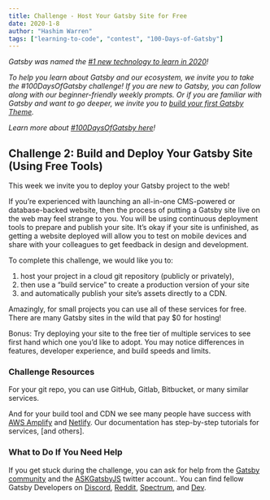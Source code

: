 ```yaml
---
title: Challenge - Host Your Gatsby Site for Free
date: 2020-1-8
author: "Hashim Warren"
tags: ["learning-to-code", "contest", "100-Days-of-Gatsby"]
---
```


_Gatsby was named the [#1 new technology to learn in 2020](https://www.cnbc.com/2019/12/02/10-hottest-tech-skills-that-could-pay-off-most-in-2020-says-new-report.html)!_

_To help you learn about Gatsby and our ecosystem, we invite you to take the #100DaysOfGatsby challenge! If you are new to Gatsby, you can follow along with our beginner-friendly weekly prompts. Or if you are familiar with Gatsby and want to go deeper, we invite you to [build your first Gatsby Theme](/docs/themes/building-themes/)._

_Learn more about [#100DaysOfGatsby here](/blog/100days)!_

## Challenge 2: Build and Deploy Your Gatsby Site (Using Free Tools)
This week we invite you to deploy your Gatsby project to the web!

If you’re experienced with launching an all-in-one CMS-powered or database-backed website, then the process of putting a Gatsby site live on the web may feel strange to you. You will be using continuous deployment tools to prepare and publish your site. It’s okay if your site is unfinished, as getting a website deployed will allow you to test on mobile devices and share with your colleagues to get feedback in design and development.

To complete this challenge, we would like you to:

1. host your project in a cloud git repository (publicly or privately),
2. then use a “build service” to create a production version of your site
3. and automatically publish your site’s assets directly to a CDN. 

Amazingly, for small projects you can use all of these services for free. There are many Gatsby sites in the wild that pay $0 for hosting! 

Bonus: Try deploying your site to the free tier of multiple services to see first hand which one you’d like to adopt. You may notice differences in features, developer experience, and build speeds and limits.


### Challenge Resources

For your git repo, you can use GitHub, Gitlab, Bitbucket, or many similar services.

And for your build tool and CDN we see many people have success with [AWS Amplify](/docs/deploying-to-aws-amplify/) and [Netlify](/docs/deploying-to-netlify/). Our documentation has step-by-step tutorials for services, [and others].

### What to Do If You Need Help

If you get stuck during the challenge, you can ask for help from the [Gatsby community](/contributing/community/) and the [ASKGatsbyJS](https://twitter.com/AskGatsbyJS) twitter account.. You can find fellow Gatsby Developers on [Discord](https://discordapp.com/invite/gatsby), [Reddit](https://www.reddit.com/r/gatsbyjs/), [Spectrum](https://spectrum.chat/gatsby-js), and [Dev](https://dev.to/t/gatsby).
